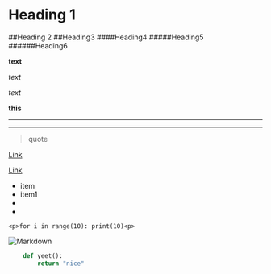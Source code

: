 # Heading 1##Heading 2##Heading3####Heading4#####Heading5######Heading6__text___text_*text***this**- - -___> quote[Link](showme.com)[Link](showme.com "Traversy")* item* item1 * *`<p>for i in range(10):print(10)<p> `![Markdown](https://markdown-here.com/img/icon256.png)```python	def yeet():		return "nice"```
